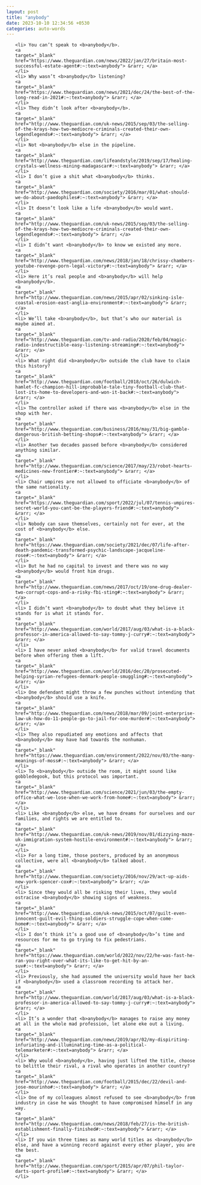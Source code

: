 ```yaml
---
layout: post
title: "anybody"
date: 2023-10-10 12:34:56 +0530
categories: auto-words
---
```

<ol>

    <li> You can’t speak to <b>anybody</b>.
    <a 
    target="_blank" 
    href="https://www.theguardian.com/news/2022/jan/27/britain-most-successful-estate-agent#:~:text=anybody"> &rarr; </a>
    </li>
    <li> Why wasn’t <b>anybody</b> listening?
    <a 
    target="_blank" 
    href="https://www.theguardian.com/news/2021/dec/24/the-best-of-the-long-read-in-2021#:~:text=anybody"> &rarr; </a>
    </li>
    <li> They didn’t look after <b>anybody</b>.
    <a 
    target="_blank" 
    href="http://www.theguardian.com/uk-news/2015/sep/03/the-selling-of-the-krays-how-two-mediocre-criminals-created-their-own-legendlegends#:~:text=anybody"> &rarr; </a>
    </li>
    <li> Not <b>anybody</b> else in the pipeline.
    <a 
    target="_blank" 
    href="http://www.theguardian.com/lifeandstyle/2019/sep/17/healing-crystals-wellness-mining-madagascar#:~:text=anybody"> &rarr; </a>
    </li>
    <li> I don’t give a shit what <b>anybody</b> thinks.
    <a 
    target="_blank" 
    href="http://www.theguardian.com/society/2016/mar/01/what-should-we-do-about-paedophiles#:~:text=anybody"> &rarr; </a>
    </li>
    <li> It doesn’t look like a life <b>anybody</b> would want.
    <a 
    target="_blank" 
    href="http://www.theguardian.com/uk-news/2015/sep/03/the-selling-of-the-krays-how-two-mediocre-criminals-created-their-own-legendlegends#:~:text=anybody"> &rarr; </a>
    </li>
    <li> I didn’t want <b>anybody</b> to know we existed any more.
    <a 
    target="_blank" 
    href="http://www.theguardian.com/news/2018/jan/18/chrissy-chambers-youtube-revenge-porn-legal-victory#:~:text=anybody"> &rarr; </a>
    </li>
    <li> Here it’s real people and <b>anybody</b> will help <b>anybody</b>.
    <a 
    target="_blank" 
    href="http://www.theguardian.com/news/2015/apr/02/sinking-isle-coastal-erosion-east-anglia-environment#:~:text=anybody"> &rarr; </a>
    </li>
    <li> We’ll take <b>anybody</b>, but that’s who our material is maybe aimed at.
    <a 
    target="_blank" 
    href="http://www.theguardian.com/tv-and-radio/2020/feb/04/magic-radio-indestructible-easy-listening-streaming#:~:text=anybody"> &rarr; </a>
    </li>
    <li> What right did <b>anybody</b> outside the club have to claim this history?
    <a 
    target="_blank" 
    href="http://www.theguardian.com/football/2018/oct/26/dulwich-hamlet-fc-champion-hill-improbable-tale-tiny-football-club-that-lost-its-home-to-developers-and-won-it-back#:~:text=anybody"> &rarr; </a>
    </li>
    <li> The controller asked if there was <b>anybody</b> else in the shop with her.
    <a 
    target="_blank" 
    href="http://www.theguardian.com/business/2016/may/31/big-gamble-dangerous-british-betting-shops#:~:text=anybody"> &rarr; </a>
    </li>
    <li> Another two decades passed before <b>anybody</b> considered anything similar.
    <a 
    target="_blank" 
    href="http://www.theguardian.com/science/2017/may/23/robot-hearts-medicines-new-frontier#:~:text=anybody"> &rarr; </a>
    </li>
    <li> Chair umpires are not allowed to officiate <b>anybody</b> of the same nationality.
    <a 
    target="_blank" 
    href="https://www.theguardian.com/sport/2022/jul/07/tennis-umpires-secret-world-you-cant-be-the-players-friend#:~:text=anybody"> &rarr; </a>
    </li>
    <li> Nobody can save themselves, certainly not for ever, at the cost of <b>anybody</b> else.
    <a 
    target="_blank" 
    href="https://www.theguardian.com/society/2021/dec/07/life-after-death-pandemic-transformed-psychic-landscape-jacqueline-rose#:~:text=anybody"> &rarr; </a>
    </li>
    <li> But he had no capital to invest and there was no way <b>anybody</b> would front him drugs.
    <a 
    target="_blank" 
    href="http://www.theguardian.com/news/2017/oct/19/one-drug-dealer-two-corrupt-cops-and-a-risky-fbi-sting#:~:text=anybody"> &rarr; </a>
    </li>
    <li> I didn’t want <b>anybody</b> to doubt what they believe it stands for is what it stands for.
    <a 
    target="_blank" 
    href="http://www.theguardian.com/world/2017/aug/03/what-is-a-black-professor-in-america-allowed-to-say-tommy-j-curry#:~:text=anybody"> &rarr; </a>
    </li>
    <li> I have never asked <b>anybody</b> for valid travel documents before when offering them a lift.
    <a 
    target="_blank" 
    href="http://www.theguardian.com/world/2016/dec/20/prosecuted-helping-syrian-refugees-denmark-people-smuggling#:~:text=anybody"> &rarr; </a>
    </li>
    <li> One defendant might throw a few punches without intending that <b>anybody</b> should use a knife.
    <a 
    target="_blank" 
    href="http://www.theguardian.com/news/2018/mar/09/joint-enterprise-law-uk-how-do-11-people-go-to-jail-for-one-murder#:~:text=anybody"> &rarr; </a>
    </li>
    <li> They also repudiated any emotions and affects that <b>anybody</b> may have had towards the nonhuman.
    <a 
    target="_blank" 
    href="https://www.theguardian.com/environment/2022/nov/03/the-many-meanings-of-moss#:~:text=anybody"> &rarr; </a>
    </li>
    <li> To <b>anybody</b> outside the room, it might sound like gobbledegook, but this protocol was important.
    <a 
    target="_blank" 
    href="http://www.theguardian.com/science/2021/jun/03/the-empty-office-what-we-lose-when-we-work-from-home#:~:text=anybody"> &rarr; </a>
    </li>
    <li> Like <b>anybody</b> else, we have dreams for ourselves and our families, and rights we are entitled to.
    <a 
    target="_blank" 
    href="http://www.theguardian.com/uk-news/2019/nov/01/dizzying-maze-uk-immigration-system-hostile-environment#:~:text=anybody"> &rarr; </a>
    </li>
    <li> For a long time, those posters, produced by an anonymous collective, were all <b>anybody</b> talked about.
    <a 
    target="_blank" 
    href="http://www.theguardian.com/society/2016/nov/29/act-up-aids-new-york-spencer-cox#:~:text=anybody"> &rarr; </a>
    </li>
    <li> Since they would all be risking their lives, they would ostracise <b>anybody</b> showing signs of weakness.
    <a 
    target="_blank" 
    href="http://www.theguardian.com/uk-news/2015/oct/07/guilt-even-innocent-guilt-evil-thing-soldiers-struggle-cope-when-come-home#:~:text=anybody"> &rarr; </a>
    </li>
    <li> I don’t think it’s a good use of <b>anybody</b>’s time and resources for me to go trying to fix pedestrians.
    <a 
    target="_blank" 
    href="https://www.theguardian.com/world/2022/nov/22/he-was-fast-he-ran-you-right-over-what-its-like-to-get-hit-by-an-suv#:~:text=anybody"> &rarr; </a>
    </li>
    <li> Previously, she had assumed the university would have her back if <b>anybody</b> used a classroom recording to attack her.
    <a 
    target="_blank" 
    href="http://www.theguardian.com/world/2017/aug/03/what-is-a-black-professor-in-america-allowed-to-say-tommy-j-curry#:~:text=anybody"> &rarr; </a>
    </li>
    <li> It’s a wonder that <b>anybody</b> manages to raise any money at all in the whole mad profession, let alone eke out a living.
    <a 
    target="_blank" 
    href="http://www.theguardian.com/news/2019/apr/02/my-dispiriting-infuriating-and-illuminating-time-as-a-political-telemarketer#:~:text=anybody"> &rarr; </a>
    </li>
    <li> Why would <b>anybody</b>, having just lifted the title, choose to belittle their rival, a rival who operates in another country?
    <a 
    target="_blank" 
    href="http://www.theguardian.com/football/2015/dec/22/devil-and-jose-mourinho#:~:text=anybody"> &rarr; </a>
    </li>
    <li> One of my colleagues almost refused to see <b>anybody</b> from industry in case he was thought to have compromised himself in any way.
    <a 
    target="_blank" 
    href="http://www.theguardian.com/news/2018/feb/27/is-the-british-establishment-finally-finished#:~:text=anybody"> &rarr; </a>
    </li>
    <li> If you win three times as many world titles as <b>anybody</b> else, and have a winning record against every other player, you are the best.
    <a 
    target="_blank" 
    href="http://www.theguardian.com/sport/2015/apr/07/phil-taylor-darts-sport-profile#:~:text=anybody"> &rarr; </a>
    </li>